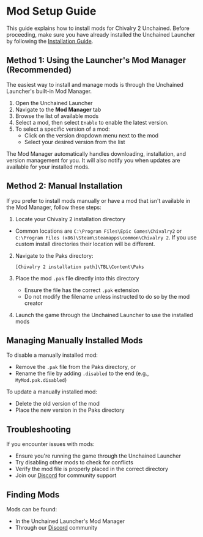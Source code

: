 # Mod Setup Guide

This guide explains how to install mods for Chivalry 2 Unchained. Before proceeding, make sure you have already installed the Unchained Launcher by following the [Installation Guide](installation.md).

## Method 1: Using the Launcher's Mod Manager (Recommended)

The easiest way to install and manage mods is through the Unchained Launcher's built-in Mod Manager.

1. Open the Unchained Launcher
2. Navigate to the **Mod Manager** tab
3. Browse the list of available mods
4. Select a mod, then select `Enable` to enable the latest version.
5. To select a specific version of a mod:
   - Click on the version dropdown menu next to the mod
   - Select your desired version from the list

The Mod Manager automatically handles downloading, installation, and version management for you. It will also notify you when updates are available for your installed mods.

## Method 2: Manual Installation

If you prefer to install mods manually or have a mod that isn't available in the Mod Manager, follow these steps:

1. Locate your Chivalry 2 installation directory
  - Common locations are `C:\Program Files\Epic Games\Chivalry2` or `C:\Program Files (x86)\Steam\steamapps\common\Chivalry 2`. If you use custom install directories their location 
    will be different.
   
2. Navigate to the Paks directory:
   ```
   [Chivalry 2 installation path]\TBL\Content\Paks
   ```

3. Place the mod `.pak` file directly into this directory
   - Ensure the file has the correct `.pak` extension
   - Do not modify the filename unless instructed to do so by the mod creator

4. Launch the game through the Unchained Launcher to use the installed mods

## Managing Manually Installed Mods

To disable a manually installed mod:
- Remove the `.pak` file from the Paks directory, or
- Rename the file by adding `.disabled` to the end (e.g., `MyMod.pak.disabled`)

To update a manually installed mod:
- Delete the old version of the mod
- Place the new version in the Paks directory

## Troubleshooting

If you encounter issues with mods:

- Ensure you're running the game through the Unchained Launcher
- Try disabling other mods to check for conflicts
- Verify the mod file is properly placed in the correct directory
- Join our [Discord](https://discord.gg/chiv2unchained) for community support

## Finding Mods

Mods can be found:
- In the Unchained Launcher's Mod Manager
- Through our [Discord](https://discord.gg/chiv2unchained) community
